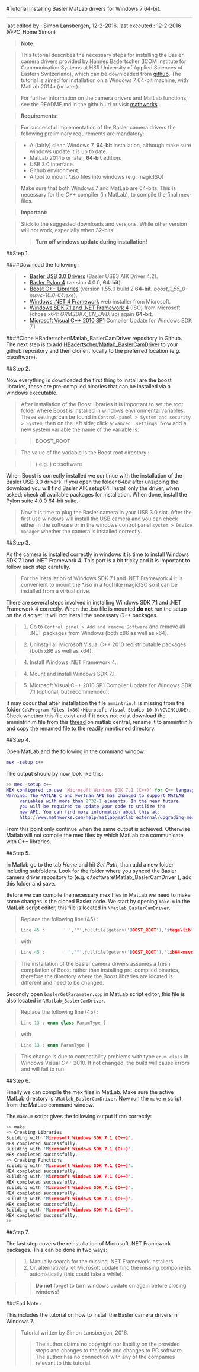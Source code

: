 #Tutorial Installing Basler MatLab drivers for Windows 7 64-bit.

-------------------
last edited by : Simon Lansbergen, 12-2-2016.
last executed : 12-2-2016 (@PC_Home Simon)

> **Note:**

> This tutorial describes the necessary steps for installing the Basler camera drivers provided by Hannes Badertscher (ICOM Institute for Communication Systems at HSR University of Applied Sciences of Eastern Switzerland), which can be downloaded from [github]. 
>The tutorial is aimed for installation on a Windows 7 64-bit machine, with MatLab 2014a (or later).

>For further information on the camera drivers and MatLab functions, see the README.md in the github url or visit [mathworks].

> **Requirements:**

> For successful implementation of the Basler camera drivers the following preliminary requirements are mandatory:

>- A (fairly) clean Windows 7, **64-bit** installation, although make sure windows update it is up to date.
>- MatLab 2014b or later, **64-bit** edition.
>- USB 3.0 interface.
>- Github environment.
>- A tool to mount *.iso files into windows (e.g. magicISO)

> Make sure that both Windows 7 and MatLab are 64-bits. This is necessary for the *C++* compiler (in MatLab), to compile the final mex-files.

> **Important:**

> Stick to the suggested downloads and versions. While other version will not work, especially when 32-bits!
> >**Turn off windows update during installation!**



##Step 1.

####Download the following :

>- [Basler USB 3.0 Drivers] (Basler USB3 AIK Driver 4.2).
>- [Basler Pylon 4] (version 4.0.0, **64-bit**).
>- [Boost C++ Libraries] (version 1.55.0 build 2 **64-bit**. *boost_1_55_0-msvc-10.0-64.exe*).
>- [Windows .NET 4 Framework] web installer from Microsoft.
>- [Windows SDK 7.1 and .NET Framework 4] (ISO) from Microsoft (chose x64: *GRMSDKX_EN_DVD.iso*) again **64-bit**.
>- [Microsoft Visual C++ 2010 SP1] Compiler Update for Windows SDK 7.1.

####Clone HBadertscher/Matlab_BaslerCamDriver repository in Github.
The next step is to add [HBadertscher/Matlab_BaslerCamDriver] to your github repository and then clone it locally to the preferred location (e.g. c:\software). 

##Step 2.

Now everything is downloaded the first thing to install are the boost libraries, these are pre-compiled binaries that can be installed via a windows executable.

> After installation of the Boost libraries it is important to set the root folder where Boost is installed in windows environmental variables. These settings can be found in `Control-panel > System and security > System`, then on the left side; click `advanced  settings`. Now add a new system variable the name of the variable is:

>>BOOST_ROOT

> The value of the variable is the Boost root directory  :

>>( e.g. ) c :\software

When Boost is correctly installed we continue with the installation of the Basler USB 3.0 drivers. If you open the folder *64bit* after unzipping the download you will find Basler AIK setup64. Install only the driver, when asked: check all available packages for installation. When done, install the Pylon suite 4.0.0 64-bit suite.

> Now it is time to plug the Basler camera in your USB 3.0 slot. After the first use windows will install the USB camera and you can check either in the software or in the windows control panel `system > Device manager` whether the camera is installed correctly.


##Step 3.


As the camera is installed correctly in windows it is time to install Windows SDK 7.1 and .NET Framework 4. This part is a bit tricky and it is important to follow each step carefully.

> For the installation of Windows SDK 7.1 and .NET Framework 4 it is convenient to mount the *.iso in a tool like magicISO so it can be installed from a virtual drive.

There are several steps involved in installing Windows SDK 7.1 and .NET Framework 4 correctly. When the .iso file is mounted **do not** run the setup on the disc yet! It will not install the necessary *C++* packages. 

>1. Go to `Control panel > Add and remove Software` and remove all .NET packages from Windows (both x86 as well as x64).

>2. Uninstall all Microsoft Visual C++ 2010 redistributable packages (both x86 as well as x64). 

>4. Install Windows .NET Framework 4.

>4. Mount and install Windows SDK 7.1.

>5. Microsoft Visual C++ 2010 SP1 Compiler Update for Windows SDK 7.1 (optional, but recommended).

It may occur that after installation the file `ammintrin.h` is missing from the folder `C:\Program Files (x86)\Microsoft Visual Studio 10.0\VC\INCLUDE\`. Check whether this file exist and if it does not exist download the ammintrin.m file from this [thread] on matlab central, rename it to ammintrin.h and copy the renamed file to the readily mentioned directory.



##Step 4.

Open MatLab and the following in the command window:

```matlab
mex -setup c++
```

The output should by now look like this:

```matlab
>> mex -setup c++
MEX configured to use 'Microsoft Windows SDK 7.1 (C++)' for C++ language compilation.
Warning: The MATLAB C and Fortran API has changed to support MATLAB
	 variables with more than 2^32-1 elements. In the near future
	 you will be required to update your code to utilize the
	 new API. You can find more information about this at:
	 http://www.mathworks.com/help/matlab/matlab_external/upgrading-mex-files-to-use-64-bit-api.html.
```

From this point only continue when the same output is achieved. Otherwise Matlab will not compile the mex files by which MatLab can communicate with C++ libraries.


##Step 5.

In Matlab go to the tab *Home* and hit *Set Path*, than add a new folder including subfolders. Look for the folder where you synced the Basler camera driver repository to (e.g.  c:\software\Matlab_BaslerCamDriver ), add this folder and save.

Before we can compile the necessary mex files in MatLab we need to make some changes is the cloned Basler code. We start by opening `make.m` in the MatLab script editor, this file is located in `\Matlab_BaslerCamDriver`.

> Replace the following line (45) :
> ```C++
> Line 45 :       ' ','"',fullfile(getenv('BOOST_ROOT'),'stage\lib'),'"', ...
> ```

>with

> ```C++
> Line 45 :       ' ','"',fullfile(getenv('BOOST_ROOT'),'lib64-msvc-10.0'),'"', ...
> ```

> The installation of the Basler camera drivers assumes a fresh compilation of Boost rather than installing pre-compiled binaries, therefore the directory where the Boost libraries are located is different and need to be changed.

Secondly open `baslerGetParameter.cpp` in MatLab script editor, this file is also located in `\Matlab_BaslerCamDriver`.

> Replace the following line (45) :
> ```C++
> Line 13 : enum class ParamType {
> ```

>with

> ```C++
> Line 13 : enum ParamType {
> ```

> This change is due to compatibility problems with type `enum class` in Windows Visual *C++* 2010. If not changed, the build will cause errors and will fail to run.

##Step 6.

Finally we can compile the mex files in MatLab. Make sure the active MatLab directory is `\Matlab_BaslerCamDriver`. Now run the `make.m` script from the MatLab command window.

The `make.m` script gives the following output if ran correctly:

```C++
>> make
=> Creating Libraries
Building with 'Microsoft Windows SDK 7.1 (C++)'.
MEX completed successfully.
Building with 'Microsoft Windows SDK 7.1 (C++)'.
MEX completed successfully.
=> Creating Functions
Building with 'Microsoft Windows SDK 7.1 (C++)'.
MEX completed successfully.
Building with 'Microsoft Windows SDK 7.1 (C++)'.
MEX completed successfully.
Building with 'Microsoft Windows SDK 7.1 (C++)'.
MEX completed successfully.
Building with 'Microsoft Windows SDK 7.1 (C++)'.
MEX completed successfully.
Building with 'Microsoft Windows SDK 7.1 (C++)'.
MEX completed successfully.
>> 
```

##Step 7.

The last step covers the reinstallation of Microsoft .NET Framework packages. This can be done in two ways:

>1. Manually search for the missing .NET Framework installers. 
>2. Or, alternatively let Microsoft update find the missing components automatically 
>(this could take a while).

>> **Do not** forget to turn windows update on again before closing windows!

###End Note :

This includes the tutorial on how to install the Basler camera drivers in Windows 7.

>Tutorial written by Simon Lansbergen, 2016. 
>>The author claims no copyright nor liability on the provided steps and changes to the code and changes to PC software. The author has no connection with any of the companies relevant to this tutorial.




[//]: # (References.)

[github]: <http://github.com/HBadertscher/Matlab_BaslerCamDriver>
[mathworks]: <http://www.mathworks.com/matlabcentral/fileexchange/50681-basler-camera-driver>
[Basler USB 3.0 Drivers]: <http://www.baslerweb.com/en/support/downloads/software-downloads?type=0&series=0&model=0>
[Basler Pylon 4]: <http://www.baslerweb.com/en/support/downloads/software-downloads?type=18&series=0&model=0>
[HBadertscher/Matlab_BaslerCamDriver]:<http://github.com/HBadertscher/Matlab_BaslerCamDriver>
[Boost C++ Libraries]: <https://sourceforge.net/projects/boost/files/boost-binaries/1.55.0-build2/>
[Windows SDK 7.1 and .NET Framework 4]: <https://www.microsoft.com/en-us/download/details.aspx?id=8442>
[Windows .NET 4 Framework]: <https://www.microsoft.com/nl-nl/download/details.aspx?id=17718>
[Microsoft Visual C++ 2010 SP1]: <https://www.microsoft.com/en-us/download/details.aspx?id=4422>
[thread]: <http://www.mathworks.com/matlabcentral/answers/90383-fix-problem-when-mex-cpp-file>